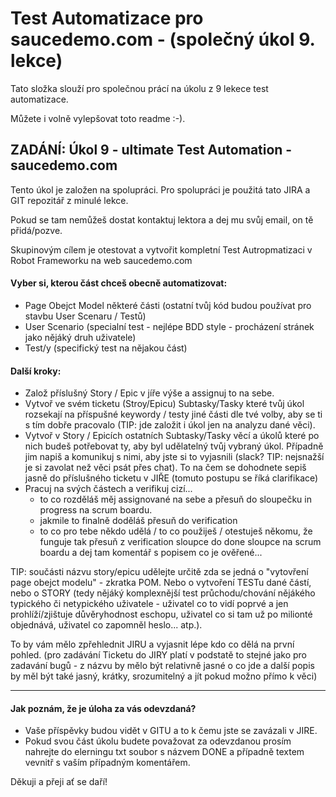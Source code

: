 # Test Automatizace pro saucedemo.com - (společný úkol 9. lekce)
Tato složka slouží pro společnou prácí na úkolu z 9 lekece test automatizace.

Můžete i volně vylepšovat toto readme :-).


## ZADÁNÍ: Úkol 9 - ultimate Test Automation - saucedemo.com
Tento úkol je založen na spolupráci. Pro spolupráci je použitá tato JIRA a GIT repozitář z minulé lekce. 

Pokud se tam nemůžeš dostat kontaktuj lektora a dej mu svůj email, on tě přidá/pozve.



Skupinovým cílem je otestovat a vytvořit kompletní Test Autropmatizaci v Robot Frameworku na web saucedemo.com



#### Vyber si, kterou část chceš obecně automatizovat:

- Page Obejct Model některé části (ostatní tvůj kód budou používat pro stavbu User Scenaru / Testů)
- User Scenario (specialní test - nejlépe BDD style - procházení stránek jako nějáký druh uživatele)
- Test/y (specifický test na nějakou část)

#### Další kroky:

- Založ příslušný Story / Epic v jíře výše a assignuj to na sebe. 
- Vytvoř ve svém ticketu (Stroy/Epicu) Subtasky/Tasky které tvůj úkol rozsekají na příspušné keywordy / testy jiné části dle tvé volby, aby se ti s tím dobře pracovalo (TIP: jde založit i úkol jen na analyzu dané věci).
- Vytvoř v Story / Epicích ostatních Subtasky/Tasky věcí a úkolů které po nich budeš potřebovat ty, aby byl udělatelný tvůj vybraný úkol. Případně jim napiš a komunikuj s nimi, aby jste si to vyjasnili (slack? TIP: nejsnažší je si zavolat než věci psát přes chat). To na čem se dohodnete sepiš jasně do příslušného ticketu v JIŘE (tomuto postupu se říká clarifikace)
- Pracuj na svých částech a verifikuj cizí...
    - to co rozděláš měj assignované na sebe a přesuň do sloupečku in progress na scrum boardu.  
    - jakmile to finalně doděláš přesuň do verification
    - to co pro tebe někdo udělá / to co použiješ / otestuješ někomu, že funguje tak přesuň z verification sloupce  do done sloupce na scrum boardu a dej tam komentář s popisem co je ověřené...


TIP: součásti názvu story/epicu udělejte určitě zda se jedná o "vytovření page obejct modelu" - zkratka POM. Nebo o vytvoření TESTu dané částí, nebo o STORY (tedy nějáký komplexnější test průchodu/chování nějákého typického či netypického uživatele - uživatel co to vidí poprvé a jen prohlíží/zjištuje důvěryhodnost eschopu, uživatel co si tam už po milionté objednává, uživatel co zapomněl heslo... atp.).


To by vám mělo zpřehlednit JIRU a vyjasnit lépe kdo co dělá na první pohled. (pro zadávání Ticketu do JIRY platí v podstatě to stejné jako pro zadavání bugů - z názvu by mělo být relativně jasné o co jde a další popis by měl být také jasný, krátky, srozumitelný a jít pokud možno přímo k věci)

---

#### Jak poznám, že je úloha za vás odevzdaná? 

- Vaše příspěvky budou vidět v GITU a to k čemu jste se zavázali v JIRE. 
- Pokud svou část úkolu budete považovat za odevzdanou prosím nahrejte do elerningu txt soubor s názvem DONE a případně textem vevnitř s vaším případným komentářem.

Děkuji a přeji ať se daří!